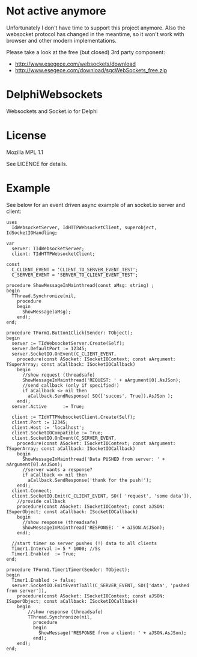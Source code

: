 # Not active anymore
Unfortunately I don't have time to support this project anymore. Also the websocket protocol has changed in the meantime, so it won't work with browser and other modern implementations. 

Please take a look at the free (but closed) 3rd party component:
* http://www.esegece.com/websockets/download
* http://www.esegece.com/download/sgcWebSockets_free.zip

# DelphiWebsockets
Websockets and Socket.io for Delphi

# License
Mozilla MPL 1.1

See LICENCE for details.

# Example
See below for an event driven async example of an socket.io server and client:
```delphi
uses
  IdWebsocketServer, IdHTTPWebsocketClient, superobject, IdSocketIOHandling;

var
  server: TIdWebsocketServer;
  client: TIdHTTPWebsocketClient;

const
  C_CLIENT_EVENT = 'CLIENT_TO_SERVER_EVENT_TEST';
  C_SERVER_EVENT = 'SERVER_TO_CLIENT_EVENT_TEST';

procedure ShowMessageInMainthread(const aMsg: string) ;
begin
  TThread.Synchronize(nil,
    procedure
    begin
      ShowMessage(aMsg);
    end);
end;

procedure TForm1.Button1Click(Sender: TObject);
begin
  server := TIdWebsocketServer.Create(Self);
  server.DefaultPort := 12345;
  server.SocketIO.OnEvent(C_CLIENT_EVENT,
    procedure(const ASocket: ISocketIOContext; const aArgument: TSuperArray; const aCallback: ISocketIOCallback)
    begin
      //show request (threadsafe)
      ShowMessageInMainthread('REQUEST: ' + aArgument[0].AsJSon);
      //send callback (only if specified!)
      if aCallback <> nil then
        aCallback.SendResponse( SO(['succes', True]).AsJSon );
    end);
  server.Active      := True;

  client := TIdHTTPWebsocketClient.Create(Self);
  client.Port := 12345;
  client.Host := 'localhost';
  client.SocketIOCompatible := True;
  client.SocketIO.OnEvent(C_SERVER_EVENT,
    procedure(const ASocket: ISocketIOContext; const aArgument: TSuperArray; const aCallback: ISocketIOCallback)
    begin
      ShowMessageInMainthread('Data PUSHED from server: ' + aArgument[0].AsJSon);
      //server wants a response?
      if aCallback <> nil then
        aCallback.SendResponse('thank for the push!');
    end);
  client.Connect;
  client.SocketIO.Emit(C_CLIENT_EVENT, SO([ 'request', 'some data']),
    //provide callback
    procedure(const ASocket: ISocketIOContext; const aJSON: ISuperObject; const aCallback: ISocketIOCallback)
    begin
      //show response (threadsafe)
      ShowMessageInMainthread('RESPONSE: ' + aJSON.AsJSon);
    end);

  //start timer so server pushes (!) data to all clients
  Timer1.Interval := 5 * 1000; //5s
  Timer1.Enabled  := True;
end;

procedure TForm1.Timer1Timer(Sender: TObject);
begin
  Timer1.Enabled := false;
  server.SocketIO.EmitEventToAll(C_SERVER_EVENT, SO(['data', 'pushed from server']),
    procedure(const ASocket: ISocketIOContext; const aJSON: ISuperObject; const aCallback: ISocketIOCallback)
    begin
        //show response (threadsafe)
        TThread.Synchronize(nil,
          procedure
          begin
            ShowMessage('RESPONSE from a client: ' + aJSON.AsJSon);
          end);
    end);
end;
```

